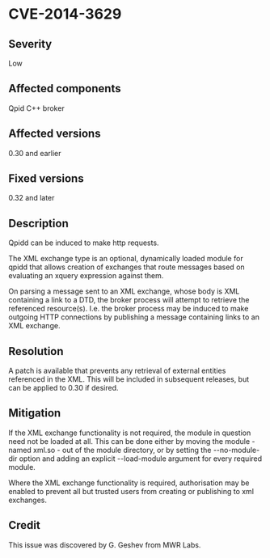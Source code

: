 # CVE-2014-3629

## Severity

Low

## Affected components

Qpid C++ broker

## Affected versions

0.30 and earlier

## Fixed versions

0.32 and later

## Description

Qpidd can be induced to make http requests.

The XML exchange type is an optional, dynamically loaded module for
qpidd that allows creation of exchanges that route messages based on
evaluating an xquery expression against them.

On parsing a message sent to an XML exchange, whose body is XML
containing a link to a DTD, the broker process will attempt to
retrieve the referenced resource(s). I.e. the broker process may be
induced to make outgoing HTTP connections by publishing a message
containing links to an XML exchange.

## Resolution

A patch is available that prevents any retrieval of external entities
referenced in the XML. This will be included in subsequent releases,
but can be applied to 0.30 if desired.

## Mitigation

If the XML exchange functionality is not required, the module in
question need not be loaded at all. This can be done either by moving
the module - named xml.so - out of the module directory, or by setting
the --no-module-dir option and adding an explicit --load-module
argument for every required module.

Where the XML exchange functionality is required, authorisation may be
enabled to prevent all but trusted users from creating or publishing
to xml exchanges.

## Credit

This issue was discovered by G. Geshev from MWR Labs.
